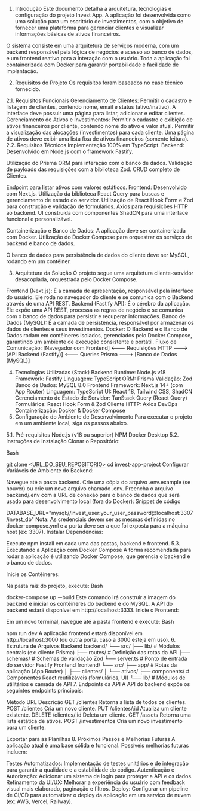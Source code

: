 1. Introdução
Este documento detalha a arquitetura, tecnologias e configuração do projeto Invest App. A aplicação foi desenvolvida como uma solução para um escritório de investimentos, com o objetivo de fornecer uma plataforma para gerenciar clientes e visualizar informações básicas de ativos financeiros.

O sistema consiste em uma arquitetura de serviços moderna, com um backend responsável pela lógica de negócios e acesso ao banco de dados, e um frontend reativo para a interação com o usuário. Toda a aplicação foi containerizada com Docker para garantir portabilidade e facilidade de implantação.

2. Requisitos do Projeto
Os requisitos foram baseados no case técnico fornecido.

2.1. Requisitos Funcionais
Gerenciamento de Clientes:
Permitir o cadastro e listagem de clientes, contendo nome, email e status (ativo/inativo).
A interface deve possuir uma página para listar, adicionar e editar clientes.
Gerenciamento de Ativos e Investimentos:
Permitir o cadastro e exibição de ativos financeiros por cliente, contendo nome do ativo e valor atual.
Permitir a visualização das alocações (investimentos) para cada cliente.
Uma página de ativos deve exibir uma lista fixa de ativos financeiros (somente leitura).
2.2. Requisitos Técnicos
Implementação 100% em TypeScript.
Backend:
Desenvolvido em Node.js com o framework Fastify.


Utilização do Prisma ORM para interação com o banco de dados.
Validação de payloads das requisições com a biblioteca Zod.
CRUD completo de Clientes.


Endpoint para listar ativos com valores estáticos.
Frontend:
Desenvolvido com Next.js.
Utilização da biblioteca React Query para buscas e gerenciamento de estado do servidor.
Utilização de React Hook Form e Zod para construção e validação de formulários.
Axios para requisições HTTP ao backend.
UI construída com componentes ShadCN para uma interface funcional e personalizável.

Containerização e Banco de Dados:
A aplicação deve ser containerizada com Docker.
Utilização do Docker Compose para orquestrar os serviços de backend e banco de dados.


O banco de dados para persistência de dados do cliente deve ser MySQL, rodando em um contêiner.


3. Arquitetura da Solução
O projeto segue uma arquitetura cliente-servidor desacoplada, orquestrada pelo Docker Compose.

Frontend (Next.js): É a camada de apresentação, responsável pela interface do usuário. Ele roda no navegador do cliente e se comunica com o Backend através de uma API REST.
Backend (Fastify API): É o cérebro da aplicação. Ele expõe uma API REST, processa as regras de negócio e se comunica com o banco de dados para persistir e recuperar informações.
Banco de Dados (MySQL): É a camada de persistência, responsável por armazenar os dados de clientes e seus investimentos.
Docker: O Backend e o Banco de Dados rodam em contêineres isolados, gerenciados pelo Docker Compose, garantindo um ambiente de execução consistente e portátil.
Fluxo de Comunicação:
[Navegador com Frontend] <--- Requisições HTTP ---> [API Backend (Fastify)] <--- Queries Prisma ---> [Banco de Dados (MySQL)]

4. Tecnologias Utilizadas (Stack)
Backend
Runtime: Node.js v18
Framework: Fastify
Linguagem: TypeScript
ORM: Prisma
Validação: Zod
Banco de Dados: MySQL 8.0
Frontend
Framework: Next.js 14+ (com App Router)
Linguagem: TypeScript
UI: React 18, Tailwind CSS, ShadCN
Gerenciamento de Estado de Servidor: TanStack Query (React Query)
Formulários: React Hook Form & Zod
Cliente HTTP: Axios
DevOps
Containerização: Docker & Docker Compose
5. Configuração do Ambiente de Desenvolvimento
Para executar o projeto em um ambiente local, siga os passos abaixo.

5.1. Pré-requisitos
Node.js (v18 ou superior)
NPM
Docker Desktop
5.2. Instruções de Instalação
Clonar o Repositório:

Bash

git clone [<URL_DO_SEU_REPOSITORIO>](https://github.com/PatrickCosta-dev/invest-app-project.git)
cd invest-app-project
Configurar Variáveis de Ambiente do Backend:

Navegue até a pasta backend.
Crie uma cópia do arquivo .env.example (se houver) ou crie um novo arquivo chamado .env.
Preencha o arquivo backend/.env com a URL de conexão para o banco de dados que será usado para desenvolvimento local (fora do Docker):
Snippet de código

DATABASE_URL="mysql://invest_user:your_user_password@localhost:3307/invest_db"
Nota: As credenciais devem ser as mesmas definidas no docker-compose.yml e a porta deve ser a que foi exposta para a máquina host (ex: 3307).
Instalar Dependências:

Execute npm install em cada uma das pastas, backend e frontend.
5.3. Executando a Aplicação com Docker Compose
A forma recomendada para rodar a aplicação é utilizando Docker Compose, que gerencia o backend e o banco de dados.

Inicie os Contêineres:

Na pasta raiz do projeto, execute:
Bash

docker-compose up --build
Este comando irá construir a imagem do backend e iniciar os contêineres do backend e do MySQL. A API do backend estará disponível em http://localhost:3333.
Inicie o Frontend:

Em um novo terminal, navegue até a pasta frontend e execute:
Bash

npm run dev
A aplicação frontend estará disponível em http://localhost:3000 (ou outra porta, caso a 3000 esteja em uso).
6. Estrutura de Arquivos
Backend
backend/
└── src/
    ├── lib/            # Módulos centrais (ex: cliente Prisma)
    ├── routes/         # Definição das rotas da API
    ├── schemas/        # Schemas de validação Zod
    └── server.ts       # Ponto de entrada do servidor Fastify
Frontend
frontend/
└── src/
    ├── app/            # Rotas da aplicação (App Router)
    │   ├── clientes/
    │   └── ativos/
    ├── components/     # Componentes React reutilizáveis (formulários, UI)
    └── lib/            # Módulos de utilitários e camada de API
7. Endpoints da API
A API do backend expõe os seguintes endpoints principais:

Método	URL	Descrição
GET	/clientes	Retorna a lista de todos os clientes.
POST	/clientes	Cria um novo cliente.
PUT	/clientes/:id	Atualiza um cliente existente.
DELETE	/clientes/:id	Deleta um cliente.
GET	/assets	Retorna uma lista estática de ativos.
POST	/investimentos	Cria um novo investimento para um cliente.

Exportar para as Planilhas
8. Próximos Passos e Melhorias Futuras
A aplicação atual é uma base sólida e funcional. Possíveis melhorias futuras incluem:

Testes Automatizados: Implementação de testes unitários e de integração para garantir a qualidade e a estabilidade do código.
Autenticação e Autorização: Adicionar um sistema de login para proteger a API e os dados.
Refinamento da UI/UX: Melhorar a experiência do usuário com feedback visual mais elaborado, paginação e filtros.
Deploy: Configurar um pipeline de CI/CD para automatizar o deploy da aplicação em um serviço de nuvem (ex: AWS, Vercel, Railway).
